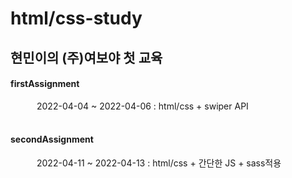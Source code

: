 # html/css-study
## 현민이의 (주)여보야 첫 교육
#### firstAssignment  
   2022-04-04 ~ 2022-04-06 : html/css + swiper API  
<br>
#### secondAssignment  
   2022-04-11 ~ 2022-04-13 : html/css + 간단한 JS + sass적용

